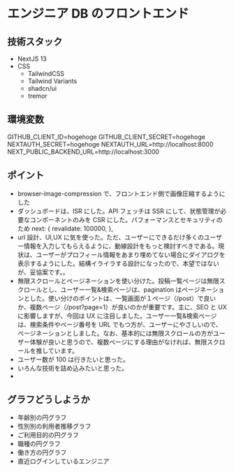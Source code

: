 # エンジニア DB のフロントエンド

## 技術スタック

- NextJS 13
- CSS
  - TailwindCSS
  - Tailwind Variants
  - shadcn/ui
  - tremor

## 環境変数

GITHUB_CLIENT_ID=hogehoge
GITHUB_CLIENT_SECRET=hogehoge
NEXTAUTH_SECRET=hogehoge
NEXTAUTH_URL=http://localhost:8000
NEXT_PUBLIC_BACKEND_URL=http://localhost:3000

## ポイント

- browser-image-compression で、フロントエンド側で画像圧縮するようにした
- ダッシュボードは、ISR にした。API フェッチは SSR にして、状態管理が必要なコンポーネントのみを CSR にした。パフォーマンスとセキュリティのため
  next: {
  revalidate: 100000,
  },
- url 設計、UI,UX に気を使った。ただ、ユーザーにできるだけ多くのユーザー情報を入力してもらえるように、動線設計をもっと検討すべきである。現状は、ユーザーがプロフィール情報をあまり埋めてない場合にダイアログを表示するようにした。結構イライラする設計になったので、本望ではないが、妥協案です。。
- 無限スクロールとページネーションを使い分けた。投稿一覧ページは無限スクロールとし、ユーザー一覧&検索ページは、pagination はページネーションとした。使い分けのポイントは、一覧画面が１ページ（/post）で良いか、複数ページ（/post?page=1）が良いのかが重要です。主に、SEO と UX に影響しますが、今回は UX に注目しました。ユーザー一覧&検索ページは、検索条件やページ番号を URL でもつ方が、ユーザーにやさしいので、ページネーションとしました。なお、基本的には無限スクロールの方がユーザー体験が良いと思うので、複数ページにする理由がなければ、無限スクロールを推しています。
- ユーザー数が 100 は行きたいと思った。
- いろんな技術を詰め込みたいと思った。
-

## グラフどうしようか

- 年齢別の円グラフ
- 性別別の利用者推移グラフ
- ご利用目的の円グラフ
- 職種の円グラフ
- 働き方の円グラフ
- 直近ログインしているエンジニア
